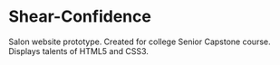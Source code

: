 # Shear-Confidence
Salon website prototype. Created for college Senior Capstone course. Displays talents of HTML5 and CSS3.

